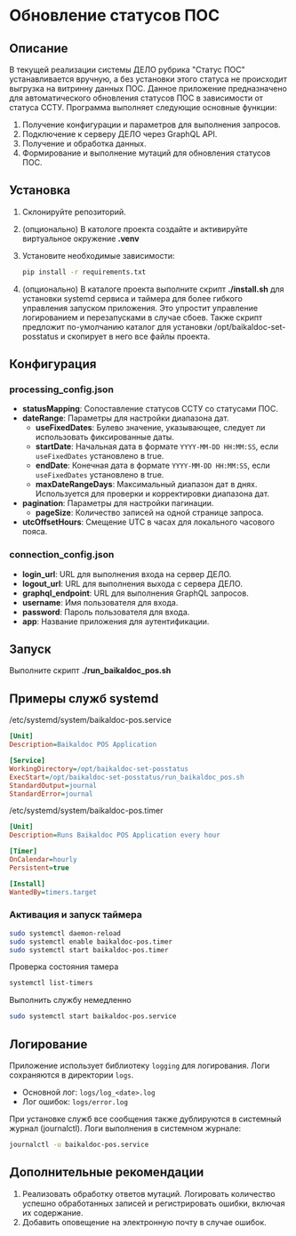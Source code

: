 # Обновление статусов ПОС

## Описание
В текущей реализации системы ДЕЛО рубрика "Статус ПОС" устанавливается вручную, а без установки этого статуса не происходит выгрузка на витринну данных ПОС.
Данное приложение предназначено для автоматического обновления статусов ПОС в зависимости от статуса ССТУ. Программа выполняет следующие основные функции:

1. Получение конфигурации и параметров для выполнения запросов.
2. Подключение к серверу ДЕЛО через GraphQL API.
3. Получение и обработка данных.
4. Формирование и выполнение мутаций для обновления статусов ПОС.

## Установка

1. Склонируйте репозиторий.
2. (опционально) В катологе проекта создайте и активируйте виртуальное окружение **.venv** 
3. Установите необходимые зависимости:

    ```bash
    pip install -r requirements.txt
    ```
4. (опционально) В каталоге проекта выполните скрипт **./install.sh** для установки systemd сервиса и таймера для более гибкого управления запуском приложения. Это упростит управление логированием и перезапусками в случае сбоев. Также скрипт предложит по-умолчанию каталог для установки /opt/baikaldoc-set-posstatus и скопирует в него все файлы проекта.

## Конфигурация

### processing_config.json 

- **statusMapping**: Сопоставление статусов ССТУ со статусами ПОС.
- **dateRange**: Параметры для настройки диапазона дат.
    - **useFixedDates**: Булево значение, указывающее, следует ли использовать фиксированные даты.
    - **startDate**: Начальная дата в формате `YYYY-MM-DD HH:MM:SS`, если `useFixedDates` установлено в true.
    - **endDate**: Конечная дата в формате `YYYY-MM-DD HH:MM:SS`, если `useFixedDates` установлено в true.
    - **maxDateRangeDays**: Максимальный диапазон дат в днях. Используется для проверки и корректировки диапазона дат.
- **pagination**: Параметры для настройки пагинации.
    - **pageSize**: Количество записей на одной странице запроса.
- **utcOffsetHours**: Смещение UTC в часах для локального часового пояса.

### connection_config.json

- **login_url**: URL для выполнения входа на сервер ДЕЛО.
- **logout_url**: URL для выполнения выхода с сервера ДЕЛО.
- **graphql_endpoint**: URL для выполнения GraphQL запросов.
- **username**: Имя пользователя для входа.
- **password**: Пароль пользователя для входа.
- **app**: Название приложения для аутентификации.

## Запуск

Выполните скрипт **./run_baikaldoc_pos.sh**

## Примеры служб systemd

/etc/systemd/system/baikaldoc-pos.service
```ini
[Unit]
Description=Baikaldoc POS Application

[Service]
WorkingDirectory=/opt/baikaldoc-set-posstatus
ExecStart=/opt/baikaldoc-set-posstatus/run_baikaldoc_pos.sh
StandardOutput=journal
StandardError=journal
```

/etc/systemd/system/baikaldoc-pos.timer
```ini
[Unit]
Description=Runs Baikaldoc POS Application every hour

[Timer]
OnCalendar=hourly
Persistent=true

[Install]
WantedBy=timers.target
```

### Активация и запуск таймера
```bash
sudo systemctl daemon-reload
sudo systemctl enable baikaldoc-pos.timer
sudo systemctl start baikaldoc-pos.timer
```

Проверка состояния тамера
```bash
systemctl list-timers
```

Выполнить службу немедленно
```bash
sudo systemctl start baikaldoc-pos.service
```

## Логирование
Приложение использует библиотеку `logging` для логирования. Логи сохраняются в директории `logs`.

- Основной лог: `logs/log_<date>.log`
- Лог ошибок: `logs/error.log`

При установке служб все сообщения также дублируются в системный журнал (journalctl). Логи выполнения в системном журнале:
```bash
journalctl -u baikaldoc-pos.service

```

## Дополнительные рекомендации
1. Реализовать обработку ответов мутаций. Логировать количество успешно обработанных записей и регистрировать ошибки, включая их содержание.
2. Добавить оповещение на электронную почту в случае ошибок.